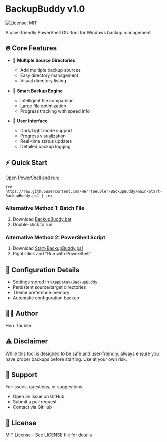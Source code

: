 # BackupBuddy v1.0

![License: MIT](https://img.shields.io/github/license/HerrTaeubler/BackupBuddy)


A user-friendly PowerShell GUI tool for Windows backup management.

## 🔥 Core Features

- 📁 **Multiple Source Directories**
  - Add multiple backup sources
  - Easy directory management
  - Visual directory listing

- 💾 **Smart Backup Engine**
  - Intelligent file comparison
  - Large file optimization
  - Progress tracking with speed info

- 🎨 **User Interface**
  - Dark/Light mode support
  - Progress visualization
  - Real-time status updates
  - Detailed backup logging
 
## ⚡ Quick Start

Open PowerShell and run:

```irm https://raw.githubusercontent.com/HerrTaeubler/BackupBuddy/main/Start-BackupBuddy.ps1 | iex```

### Alternative Method 1: Batch File
1. Download [BackupBuddy.bat](BackupBuddy.bat)
2. Double-click to run

### Alternative Method 2: PowerShell Script
1. Download [Start-BackupBuddy.ps1](Start-BackupBuddy.ps1)
2. Right-click and "Run with PowerShell"

## 📝 Configuration Details

- Settings stored in `%AppData%\BackupBuddy`
- Persistent source/target directories
- Theme preference memory
- Automatic configuration backup

## 👨‍💻 Author

Herr Täubler

## ⚠️ Disclaimer

While this tool is designed to be safe and user-friendly, always ensure you have proper backups before starting. Use at your own risk.

## 🤝 Support

For issues, questions, or suggestions:
- Open an issue on GitHub
- Submit a pull request
- Contact via GitHub

## 📜 License

MIT License - See LICENSE file for details
